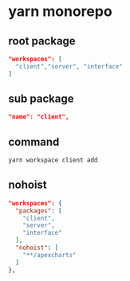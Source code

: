 # yarn monorepo

## root package

```json
"workspaces": [
  "client","server", "interface"
]
```

## sub package

```json
"name": "client",
```

## command

```sh
yarn workspace client add
```

## nohoist

```json
"workspaces": {
  "packages": [
    "client",
    "server",
    "interface"
  ],
  "nohoist": [
    "**/apexcharts"
  ]
},
```
